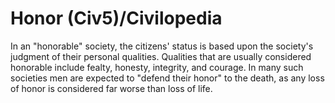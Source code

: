 # Honor (Civ5)/Civilopedia

In an "honorable" society, the citizens' status is based upon the society's judgment of their personal qualities. Qualities that are usually considered honorable include fealty, honesty, integrity, and courage. In many such societies men are expected to "defend their honor" to the death, as any loss of honor is considered far worse than loss of life.